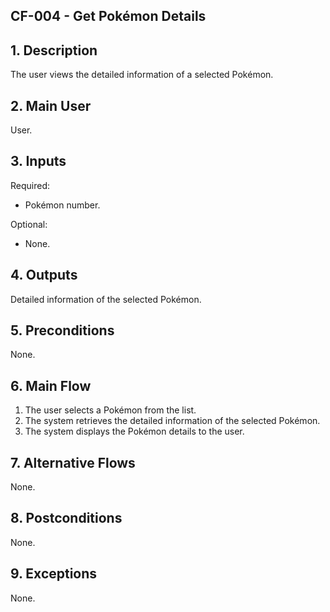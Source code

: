 ## CF-004 - Get Pokémon Details

## 1. Description

The user views the detailed information of a selected Pokémon.

## 2. Main User

User.

## 3. Inputs

Required:

- Pokémon number.

Optional:

- None.

## 4. Outputs

Detailed information of the selected Pokémon.

## 5. Preconditions

None.

## 6. Main Flow

1. The user selects a Pokémon from the list.
2. The system retrieves the detailed information of the selected Pokémon.
3. The system displays the Pokémon details to the user.

## 7. Alternative Flows

None.

## 8. Postconditions

None.

## 9. Exceptions

None.
